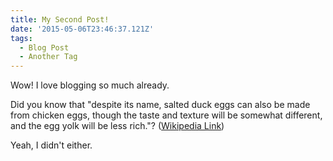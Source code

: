 ```yaml
---
title: My Second Post!
date: '2015-05-06T23:46:37.121Z'
tags:
  - Blog Post
  - Another Tag
---
```


Wow! I love blogging so much already.

Did you know that "despite its name, salted duck eggs can also be made from
chicken eggs, though the taste and texture will be somewhat different, and the
egg yolk will be less rich."?
([Wikipedia Link](https://en.wikipedia.org/wiki/Salted_duck_egg))

Yeah, I didn't either.
